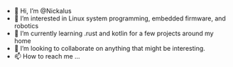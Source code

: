 - 👋 Hi, I’m @Nickalus
- 👀 I’m interested in Linux system programming, embedded firmware, and robotics
- 🌱 I’m currently learning .rust and kotlin for a few projects around my home
- 💞️ I’m looking to collaborate on anything that might be interesting. 
- 📫 How to reach me ...

<!---
Nickalus/Nickalus is a ✨ special ✨ repository because its `README.md` (this file) appears on your GitHub profile.
You can click the Preview link to take a look at your changes.
--->
